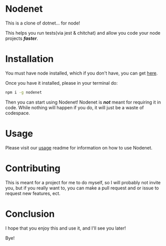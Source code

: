 # Nodenet

This is a clone of dotnet... for node!

This helps you run tests(via jest & chitchat) and allow you code your node projects ***faster***.

# Installation

You must have node installed, which if you don't have, you can get [here](https:///nodejs.org).

Once you have it installed, please in your terminal do:

``` bash
npm i -g nodenet
```
Then you can start using Nodenet! Nodenet is ***not*** meant for requiring it in code. While nothing will happen if you do, it will just be a waste of codespace.

# Usage

Please visit our [usage]() readme for information on how to use Nodenet. 

# Contributing

This is meant for a project for me to do myself, so I will probably not invite you, but if you really want to, you can make a pull request and or issue to request new features, ect.

# Conclusion

I hope that you enjoy this and use it, and I'll see you later! 

Bye!